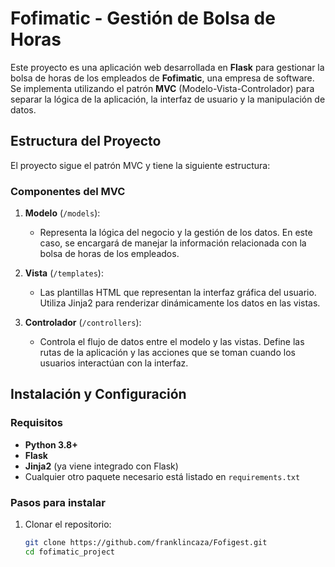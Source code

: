 # Fofimatic - Gestión de Bolsa de Horas

Este proyecto es una aplicación web desarrollada en **Flask** para gestionar la bolsa de horas de los empleados de **Fofimatic**, una empresa de software. Se implementa utilizando el patrón **MVC** (Modelo-Vista-Controlador) para separar la lógica de la aplicación, la interfaz de usuario y la manipulación de datos.

## Estructura del Proyecto

El proyecto sigue el patrón MVC y tiene la siguiente estructura:


### Componentes del MVC

1. **Modelo** (`/models`):
   - Representa la lógica del negocio y la gestión de los datos. En este caso, se encargará de manejar la información relacionada con la bolsa de horas de los empleados.

2. **Vista** (`/templates`):
   - Las plantillas HTML que representan la interfaz gráfica del usuario. Utiliza Jinja2 para renderizar dinámicamente los datos en las vistas.

3. **Controlador** (`/controllers`):
   - Controla el flujo de datos entre el modelo y las vistas. Define las rutas de la aplicación y las acciones que se toman cuando los usuarios interactúan con la interfaz.

## Instalación y Configuración

### Requisitos

- **Python 3.8+**
- **Flask**
- **Jinja2** (ya viene integrado con Flask)
- Cualquier otro paquete necesario está listado en `requirements.txt`

### Pasos para instalar

1. Clonar el repositorio:

   ```bash
   git clone https://github.com/franklincaza/Fofigest.git
   cd fofimatic_project
   ``` 



